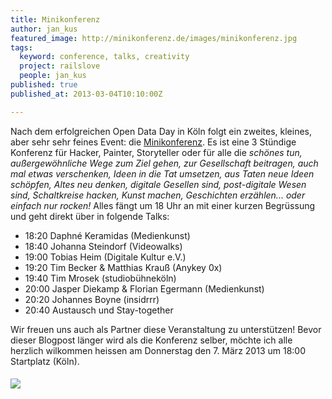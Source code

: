 ```yaml
---
title: Minikonferenz
author: jan_kus
featured_image: http://minikonferenz.de/images/minikonferenz.jpg
tags:
  keyword: conference, talks, creativity
  project: railslove
  people: jan_kus
published: true
published_at: 2013-03-04T10:10:00Z

---
```

Nach dem erfolgreichen Open Data Day in Köln folgt ein zweites, kleines, aber sehr sehr feines Event: die [Minikonferenz](http://minikonferenz.de). Es ist eine 3 Stündige Konferenz für Hacker, Painter, Storyteller oder für alle die _schönes tun, außergewöhnliche Wege zum Ziel gehen, zur Gesellschaft beitragen, auch mal etwas verschenken, Ideen in die Tat umsetzen, aus Taten neue Ideen schöpfen, Altes neu denken, digitale Gesellen sind, post-digitale Wesen sind, Schaltkreise hacken, Kunst machen, Geschichten erzählen... oder einfach nur rocken!_ 
Alles fängt um 18 Uhr an mit einer kurzen Begrüssung und geht direkt über in folgende Talks:

* 18:20 Daphné Keramidas (Medienkunst)
* 18:40 Johanna Steindorf (Videowalks)
* 19:00 Tobias Heim (Digitale Kultur e.V.)
* 19:20 Tim Becker & Matthias Krauß (Anykey 0x)
* 19:40 Tim Mrosek (studiobühneköln)
* 20:00 Jasper Diekamp & Florian Egermann (Medienkunst)
* 20:20 Johannes Boyne (insidrrr)
* 20:40 Austausch und Stay-together

Wir freuen uns auch als Partner diese Veranstaltung zu unterstützen! Bevor dieser Blogpost länger wird als die Konferenz selber, möchte ich alle herzlich wilkommen heissen am Donnerstag den 7. März 2013 um 18:00 Startplatz (Köln).

<img src="http://minikonferenz.de/images/minikonferenz.jpg" style="margin: 5px 20px 20px 0px">
